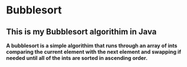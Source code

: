 # Bubblesort

## This is my Bubblesort algorithim in Java

**A bubblesort is a simple algorithim that runs through 
an array of ints comparing the current element with the next element 
and swapping if needed until all of the ints are sorted in ascending order.**
